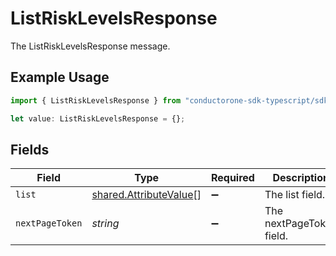 # ListRiskLevelsResponse

The ListRiskLevelsResponse message.

## Example Usage

```typescript
import { ListRiskLevelsResponse } from "conductorone-sdk-typescript/sdk/models/shared";

let value: ListRiskLevelsResponse = {};
```

## Fields

| Field                                                                   | Type                                                                    | Required                                                                | Description                                                             |
| ----------------------------------------------------------------------- | ----------------------------------------------------------------------- | ----------------------------------------------------------------------- | ----------------------------------------------------------------------- |
| `list`                                                                  | [shared.AttributeValue](../../../sdk/models/shared/attributevalue.md)[] | :heavy_minus_sign:                                                      | The list field.                                                         |
| `nextPageToken`                                                         | *string*                                                                | :heavy_minus_sign:                                                      | The nextPageToken field.                                                |